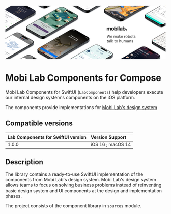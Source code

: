 ![Mobi Lab](Docs/Assets/mobilab-header-logo.png)

# Mobi Lab Components for Compose

Mobi Lab Components for SwiftUI (`LabComponents`) help developers execute our internal design system's components on the iOS platform.

The components provide implementations for [Mobi Lab's design system](https://www.figma.com/file/gxt4iyWGyliILJSOCLXonl/P42-design-system-template?type=design&node-id=1652-14713&mode=design&t=j4TbnOpahS3korsT-0)


## Compatible versions

| Lab Components for SwiftUI version | Version Support          |
|------------------------------------| :----------------------- |
| 1.0.0                              | iOS 16 ; macOS 14        |


## Description

The library contains a ready-to-use SwiftUI implementation of the components from Mobi Lab's design system. Mobi Lab's design system allows teams to focus on solving business problems instead of reinventing basic design system and UI components at the design and implementation phases.

The project consists of the component library in `sources` module.
